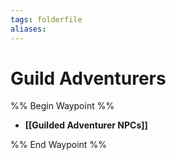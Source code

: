```yaml
---
tags: folderfile
aliases:
---
```


# Guild Adventurers
%% Begin Waypoint %%
- **[[Guilded Adventurer NPCs]]**

%% End Waypoint %%
